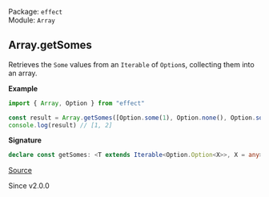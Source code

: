 Package: `effect`<br />
Module: `Array`<br />

## Array.getSomes

Retrieves the `Some` values from an `Iterable` of `Option`s, collecting them into an array.

**Example**

```ts
import { Array, Option } from "effect"

const result = Array.getSomes([Option.some(1), Option.none(), Option.some(2)])
console.log(result) // [1, 2]
```

**Signature**

```ts
declare const getSomes: <T extends Iterable<Option.Option<X>>, X = any>(self: T) => Array<Option.Option.Value<ReadonlyArray.Infer<T>>>
```

[Source](https://github.com/Effect-TS/effect/tree/main/packages/effect/src/Array.ts#L2527)

Since v2.0.0